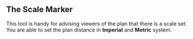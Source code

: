 ## The Scale Marker 

This tool is handy for advising viewers of the plan that there is a scale set. You are able to set the plan distance in **Imperial** and **Metric** system. 